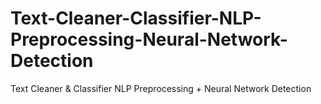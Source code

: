 # Text-Cleaner-Classifier-NLP-Preprocessing-Neural-Network-Detection
Text Cleaner &amp; Classifier NLP Preprocessing + Neural Network Detection
